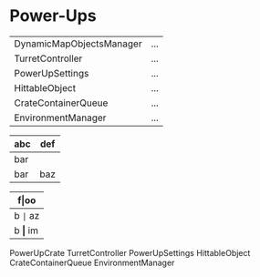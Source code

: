
# Power-Ups
|  |  |
| - | - |
| DynamicMapObjectsManager | ... |
| TurretController | ... |
| PowerUpSettings | ... |
| HittableObject | ... |
| CrateContainerQueue | ... |
| EnvironmentManager | ... |

| abc | def |
| --- | --- |
| bar |
| bar | baz | boo |

| f\|oo  |
| ------ |
| b `\|` az |
| b **\|** im |

PowerUpCrate
TurretController
PowerUpSettings
HittableObject
CrateContainerQueue
EnvironmentManager
